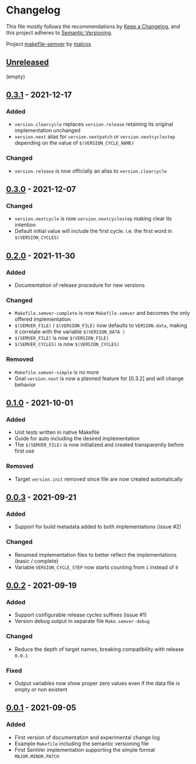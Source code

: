 # Changelog

This file mostly follows the recommendations by [Keep a Changelog](https://keepachangelog.com/en/1.0.0/),
and this project adheres to [Semantic Versioning](https://semver.org/spec/v2.0.0.html).

Project [makefile-semver](https://github.com/malcos/makefile-semver) by [malcos](https://github.com/malcos)

## [Unreleased]

(empty)

## [0.3.1] - 2021-12-17

### Added

- `version.clearcycle` replaces `version.release` retaining its original implementation unchanged
- `version.next` alias for `version.nextpatch` or `version.nextcyclestep` depending on the value of `$(VERSION_CYCLE_NAME)`

### Changed

- `version.release` is now officially an alias to `version.clearcycle`

## [0.3.0] - 2021-12-07

### Changed

- `version.nextcycle` is now `version.nextcyclestep` making clear its intention
- Default initial value will include the first cycle. i.e. the first word in `$(VERSION_CYCLES)`

## [0.2.0] - 2021-11-30

### Added

- Documentation of release procedure for new versions

### Changed

- `Makefile.semver-complete` is now `Makefile.semver` and becomes the only offered implementation
- `$(SEMVER_FILE)` / `$(VERSION_FILE)` now defaults to `VERSION.data`, making it correlate with the variable `$(VERSION_DATA )`
- `$(SEMVER_FILE)` is now `$(VERSION_FILE)`
- `$(SEMVER_CYCLES)` is now `$(VERSION_CYCLES)`

### Removed

- `Makefile.semver-simple` is no more
- Goal `version.next` is now a planned feature for [0.3.2] and will change behavior

## [0.1.0] - 2021-10-01

### Added

- Unit tests written in native Makefile
- Guide for auto including the desired implementation
- The `$(SEMVER_FILE)` is now initialized and created transparently before first use

### Removed

- Target `version.init` removed since file are now created automatically

## [0.0.3] - 2021-09-21

### Added

- Support for build metadata added to both implementations (issue #2)

### Changed

- Renamed implementation files to better reflect the implementations (basic / complete)
- Variable `VERSION_CYCLE_STEP` now starts counting from `1` instead of `0`

## [0.0.2] - 2021-09-19

### Added

- Support configurable release cycles suffixes (issue #1)
- Version debug output in separate file `Make.semver-debug`

### Changed

- Reduce the depth of target names, breaking compatibility with release `0.0.1`

### Fixed

- Output variables now show proper zero values even if the data file is empty or non existent

## [0.0.1] - 2021-09-05

### Added

- First version of documentation and experimental change log
- Example `Makefile` including the semantic versioning file
- First SemVer implementation supporting the simple format `MAJOR.MINOR.PATCH`

[Unreleased]: https://github.com/malcos/makefile-semver/tree/master
[0.3.1]: https://github.com/malcos/makefile-semver/tree/0.3.1
[0.3.0]: https://github.com/malcos/makefile-semver/tree/0.3.0
[0.2.0]: https://github.com/malcos/makefile-semver/tree/0.2.0
[0.1.0]: https://github.com/malcos/makefile-semver/tree/0.1.0
[0.0.3]: https://github.com/malcos/makefile-semver/tree/0.0.3
[0.0.2]: https://github.com/malcos/makefile-semver/tree/0.0.2
[0.0.1]: https://github.com/malcos/makefile-semver/tree/0.0.1
